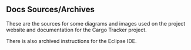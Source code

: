 ## Docs Sources/Archives

These are the sources for some diagrams and images used on the project website and documentation for the Cargo Tracker project.

There is also archived instructions for the Eclipse IDE.
